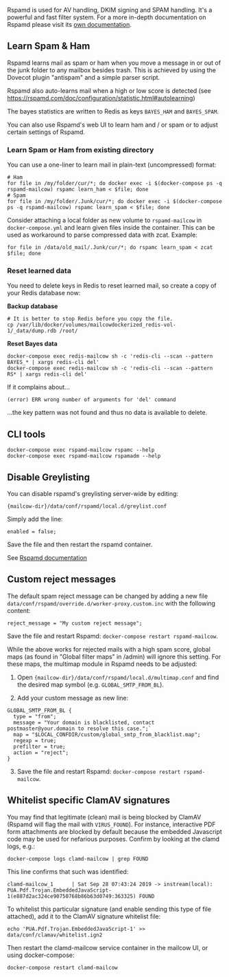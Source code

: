 Rspamd is used for AV handling, DKIM signing and SPAM handling. It's a powerful and fast filter system. For a more in-depth documentation on Rspamd please visit its [own documentation](https://rspamd.com/doc/index.html).

## Learn Spam & Ham

Rspamd learns mail as spam or ham when you move a message in or out of the junk folder to any mailbox besides trash.
This is achieved by using the Dovecot plugin "antispam" and a simple parser script.

Rspamd also auto-learns mail when a high or low score is detected (see https://rspamd.com/doc/configuration/statistic.html#autolearning)

The bayes statistics are written to Redis as keys `BAYES_HAM` and `BAYES_SPAM`.

You can also use Rspamd's web UI to learn ham and / or spam or to adjust certain settings of Rspamd.

### Learn Spam or Ham from existing directory

You can use a one-liner to learn mail in plain-text (uncompressed) format:
```
# Ham
for file in /my/folder/cur/*; do docker exec -i $(docker-compose ps -q rspamd-mailcow) rspamc learn_ham < $file; done
# Spam
for file in /my/folder/.Junk/cur/*; do docker exec -i $(docker-compose ps -q rspamd-mailcow) rspamc learn_spam < $file; done
```

Consider attaching a local folder as new volume to `rspamd-mailcow` in `docker-compose.yml` and learn given files inside the container. This can be used as workaround to parse compressed data with zcat. Example:

```
for file in /data/old_mail/.Junk/cur/*; do rspamc learn_spam < zcat $file; done
```

### Reset learned data

You need to delete keys in Redis to reset learned mail, so create a copy of your Redis database now:

**Backup database**
```
# It is better to stop Redis before you copy the file.
cp /var/lib/docker/volumes/mailcowdockerized_redis-vol-1/_data/dump.rdb /root/
```

**Reset Bayes data**
```
docker-compose exec redis-mailcow sh -c 'redis-cli --scan --pattern BAYES_* | xargs redis-cli del'
docker-compose exec redis-mailcow sh -c 'redis-cli --scan --pattern RS* | xargs redis-cli del'
```

If it complains about...
```
(error) ERR wrong number of arguments for 'del' command
```
...the key pattern was not found and thus no data is available to delete.


## CLI tools

```
docker-compose exec rspamd-mailcow rspamc --help
docker-compose exec rspamd-mailcow rspamadm --help
```

## Disable Greylisting

You can disable rspamd's greylisting server-wide by editing:

`{mailcow-dir}/data/conf/rspamd/local.d/greylist.conf`

Simply add the line:

`enabled = false;`

Save the file and then restart the rspamd container.

See [Rspamd documentation](https://rspamd.com/doc/index.html)

## Custom reject messages

The default spam reject message can be changed by adding a new file `data/conf/rspamd/override.d/worker-proxy.custom.inc` with the following content:

```
reject_message = "My custom reject message";
```

Save the file and restart Rspamd: `docker-compose restart rspamd-mailcow`.

While the above works for rejected mails with a high spam score, global maps (as found in "Global filter maps" in /admin) will ignore this setting. For these maps, the multimap module in Rspamd needs to be adjusted:

1. Open `{mailcow-dir}/data/conf/rspamd/local.d/multimap.conf` and find the desired map symbol (e.g. `GLOBAL_SMTP_FROM_BL`).

2. Add your custom message as new line:

```
GLOBAL_SMTP_FROM_BL {
  type = "from";
  message = "Your domain is blacklisted, contact postmaster@your.domain to resolve this case.";`
  map = "$LOCAL_CONFDIR/custom/global_smtp_from_blacklist.map";
  regexp = true;
  prefilter = true;
  action = "reject";
}
```

3. Save the file and restart Rspamd: `docker-compose restart rspamd-mailcow`.

## Whitelist specific ClamAV signatures

You may find that legitimate (clean) mail is being blocked by ClamAV (Rspamd will flag the mail with `VIRUS_FOUND`). For instance, interactive PDF form attachments are blocked by default because the embedded Javascript code may be used for nefarious purposes. Confirm by looking at the clamd logs, e.g.:

`docker-compose logs clamd-mailcow | grep FOUND`

This line confirms that such was identified:

`clamd-mailcow_1      | Sat Sep 28 07:43:24 2019 -> instream(local): PUA.Pdf.Trojan.EmbeddedJavaScript-1(e887d2ac324ce90750768b86b63d0749:363325) FOUND`

To whitelist this particular signature (and enable sending this type of file attached), add it to the ClamAV signature whitelist file:

`echo 'PUA.Pdf.Trojan.EmbeddedJavaScript-1' >> data/conf/clamav/whitelist.ign2`

Then restart the clamd-mailcow service container in the mailcow UI, or using docker-compose:

`docker-compose restart clamd-mailcow`


